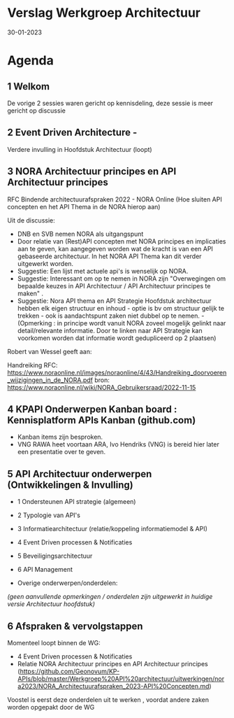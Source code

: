 

# Verslag Werkgroep Architectuur

30-01-2023

# Agenda

## 1	Welkom

De vorige 2 sessies waren gericht op kennisdeling, deze sessie is meer gericht op discussie 

## 2	Event Driven Architecture - 
Verdere invulling in Hoofdstuk Architectuur (loopt)

## 3	NORA Architectuur principes en API Architectuur principes
RFC Bindende architectuurafspraken 2022 - NORA Online
(Hoe sluiten API concepten en het API Thema in de NORA hierop aan)

Uit de discussie:
- DNB en SVB nemen NORA als uitgangspunt
- Door relatie van (Rest)API concepten met NORA principes en implicaties aan te geven, kan aangegeven worden wat de kracht is van een API gebaseerde architectuur.
In het NORA API Thema kan dit verder uitgewerkt worden.
- Suggestie: Een lijst met actuele api's is wenselijk op NORA.
- Suggestie: Interessant om op te nemen in NORA zijn "Overwegingen om bepaalde keuzes in API Architectuur / API Architectuur principes te maken" .
- Suggestie: Nora API thema en API Strategie Hoofdstuk architectuur hebben elk eigen structuur en inhoud - optie is bv om structuur gelijk te trekken - ook is aandachtspunt zaken niet dubbel op te nemen.
-(Opmerking : in principe wordt vanuit NORA zoveel mogelijk gelinkt naar detail/relevante informatie. Door te linken naar API Strategie kan voorkomen worden dat informatie wordt gedupliceerd op 2 plaatsen)


Robert van Wessel geeft aan:

Handreiking RFC: https://www.noraonline.nl/images/noraonline/4/43/Handreiking_doorvoeren_wijzigingen_in_de_NORA.pdf 
bron: https://www.noraonline.nl/wiki/NORA_Gebruikersraad/2022-11-15



## 4	KPAPI Onderwerpen Kanban board : Kennisplatform APIs Kanban (github.com)

- Kanban items zijn besproken.
- VNG RAWA heet voortaan ARA, Ivo Hendriks (VNG) is bereid hier later een presentatie over te geven.

## 5	API Architectuur onderwerpen (Ontwikkelingen & Invulling) 
- 1 Ondersteunen API strategie (algemeen) 
- 2 Typologie van API's
- 3 Informatiearchitectuur (relatie/koppeling informatiemodel & API)
- 4 Event Driven processen & Notificaties
- 5 Beveiligingsarchitectuur
- 6 API Management

- Overige onderwerpen/onderdelen:

_(geen aanvullende opmerkingen / onderdelen zijn uitgewerkt in huidige versie Architectuur hoofdstuk)_

## 6 	Afspraken & vervolgstappen

Momenteel loopt binnen de WG:
- 4 Event Driven processen & Notificaties 
- Relatie NORA Architectuur principes en API Architectuur principes (https://github.com/Geonovum/KP-APIs/blob/master/Werkgroep%20API%20architectuur/uitwerkingen/nora2023/NORA_Architectuurafspraken_2023-API%20Concepten.md)

Voostel is eerst deze onderdelen uit te werken , voordat andere zaken worden opgepakt door de WG
